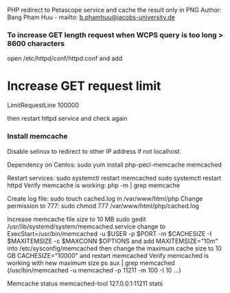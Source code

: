 PHP redirect to Petascope service and cache the result only in PNG
Author: Bang Pham Huu - mailto: b.phamhuu@jacobs-university.de

### To increase GET length request when WCPS query is too long > 8600 characters
open /etc/httpd/conf/httpd.conf
and add 

# Increase GET request limit
LimitRequestLine 100000

then restart httpd service and check again

### Install memcache 
Disable selinux to redirect to other IP address if not localhost.

Dependency on Centos: sudo yum install php-pecl-memcache memcached

Restart services: sudo systemctl restart memcached
              sudo systemctl restart httpd
Verify memcache is working: php -m | grep memcache

Create log file: sudo touch cached.log in /var/www/html/php
Change permission to 777: sudo chmod 777 /var/www/html/php/cached.log

Increase memcache file size to 10 MB
sudo gedit /usr/lib/systemd/system/memcached.service
change to 
ExecStart=/usr/bin/memcached -u $USER -p $PORT -m $CACHESIZE -I $MAXITEMSIZE -c $MAXCONN $OPTIONS 
and add MAXITEMSIZE="10m" into /etc/sysconfig/memcached 
then change the maximum cache size to 10 GB
CACHESIZE="10000"
and restart memcached
Verify memcached is working with new maximum size
ps aux | grep memcached (/usr/bin/memcached -u memcached -p 11211 -m 100 -I 10 ...)

Memcache status
memcached-tool 127.0.0.1:11211 stats 
